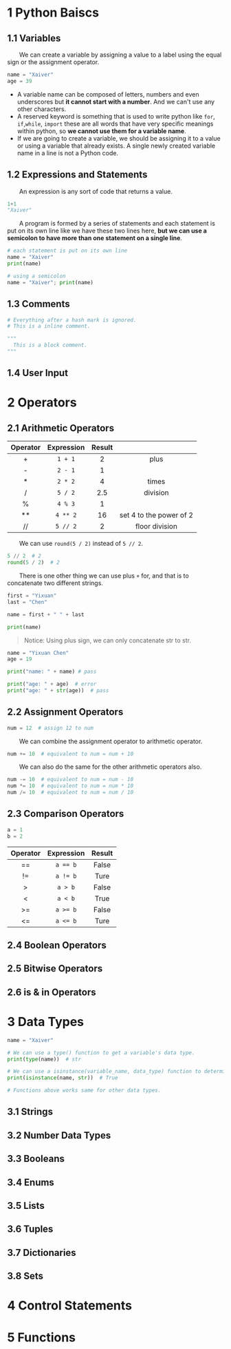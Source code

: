 # 1 Python Baiscs

## 1.1 Variables

&emsp;&emsp;We can create a variable by assigning a value to a label using the equal sign or the assignment operator.

```python
name = "Xaiver"
age = 39
```

* A variable name can be composed of letters, numbers and even underscores but **it cannot start with a number**. And we can't use any other characters.
* A reserved keyword is something that is used to write python like `for`, `if`,`while`, `import` these are all  words that have very specific meanings within python, so **we cannot use them for a variable name**.
* If we are going to create a variable, we should be assigning it to a value or using a variable that already exists. A single newly created variable name in a line is not a Python code.

## 1.2 Expressions and Statements

&emsp;&emsp;An expression is any sort of code that returns a value.

```python
1+1
"Xaiver"
```

&emsp;&emsp;A program is formed by a series of statements and each statement is put on its own line like we have these two lines here, **but we can use a semicolon to have more than one statement on a single line**.

```python
# each statement is put on its own line
name = "Xaiver"
print(name)

# using a semicolon
name = "Xaiver"; print(name)
```

## 1.3 Comments

```python
# Everything after a hash mark is ignored.
# This is a inline comment.

"""
  This is a block comment.
"""
```

## 1.4 User Input

# 2 Operators

## 2.1 Arithmetic Operators

| Operator | Expression | Result ||
|:--------:|:----------:|:------:|:----:|
|    +     |   `1 + 1`  |    2   | plus |
|    -     |   `2 - 1`  |    1   | |
|    *     |   `2 * 2`  |    4   | times |
|    /     |   `5 / 2`  |   2.5  |   division    |
|    %     |   `4 % 3`  |    1   ||
|    **    |  `4 ** 2`  |   16   | set 4 to the power of 2|
|    //    |  `5 // 2`  |    2   | floor division|

&emsp;&emsp;We can use `round(5 / 2)` instead of `5 // 2`.

```python
5 // 2  # 2
round(5 / 2)  # 2
```

&emsp;&emsp;There is one other thing we can use plus `+` for, and that is to concatenate two different strings. 

```python
first = "Yixuan"
last = "Chen"

name = first + " " + last

print(name)
```

> Notice: Using plus sign, we can only concatenate str to str.

```python
name = "Yixuan Chen"
age = 19

print("name: " + name) # pass

print("age: " + age)  # error
print("age: " + str(age))  # pass
```

## 2.2 Assignment Operators

```python
num = 12  # assign 12 to num
```

&emsp;&emsp;We can combine the assignment operator to arithmetic operator.

```python
num += 10  # equivalent to num = num + 10
```

&emsp;&emsp;We can also do the same for the other arithmetic operators also.

```python
num -= 10  # equivalent to num = num - 10
num *= 10  # equivalent to num = num * 10
num /= 10  # equivalent to num = num / 10
```

## 2.3 Comparison Operators

```python
a = 1
b = 2
```

| Operator | Expression | Result |
|:--------:|:----------:|:------:|
|   ==     |  `a == b`  | False  |
|   !=     |  `a != b`  | Ture   |
|   >      |  `a > b`   | False  |
|   <      |  `a < b`   | True   |
|   >=     |  `a >= b`  | False  |
|   <=     |  `a <= b`  | Ture   |

## 2.4 Boolean Operators

## 2.5 Bitwise Operators

## 2.6 is & in Operators

# 3 Data Types

```python
name = "Xaiver"

# We can use a type() function to get a variable's data type.
print(type(name))  # str

# We can use a isinstance(variable_name, data_type) function to determine whether the variable is of the specified data type.
print(isinstance(name, str))  # True

# Functions above works same for other data types.
```

## 3.1 Strings

## 3.2 Number Data Types

## 3.3 Booleans

## 3.4 Enums

## 3.5 Lists

## 3.6 Tuples

## 3.7 Dictionaries

## 3.8 Sets

# 4 Control Statements

# 5 Functions


